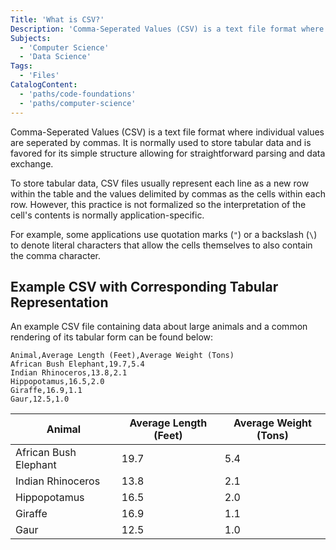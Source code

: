 ```yaml
---
Title: 'What is CSV?'
Description: 'Comma-Seperated Values (CSV) is a text file format where individual values are seperated by commas. It is normally used to store tabular data and is favored for its simple structure allowing for straightforward parsing and data exchange. To store tabular data, CSV files usually represent each line as a new row within the table and the values delimited by commas as the cells within each row. However, this practice is not formalized so the interpretation of the cells contents is normally application-specific. For example, some applications use quotation marks (") or a backslash (\) to denote literal characters that allow the cells themselves to also contain the comma character. An example CSV file containing data about large animals and a common rendering of its tabular form can be found below: psuedo Animal,Average Length (Feet),Average Weight (Tons) African Bush Elephant,19.7,5.4'
Subjects:
  - 'Computer Science'
  - 'Data Science'
Tags:
  - 'Files'
CatalogContent:
  - 'paths/code-foundations'
  - 'paths/computer-science'
---
```


Comma-Seperated Values (CSV) is a text file format where individual values are seperated by commas. It is normally used to store tabular data and is favored for its simple structure allowing for straightforward parsing and data exchange.

To store tabular data, CSV files usually represent each line as a new row within the table and the values delimited by commas as the cells within each row. However, this practice is not formalized so the interpretation of the cell's contents is normally application-specific.

For example, some applications use quotation marks (`"`) or a backslash (`\`) to denote literal characters that allow the cells themselves to also contain the comma character.

## Example CSV with Corresponding Tabular Representation

An example CSV file containing data about large animals and a common rendering of its tabular form can be found below:

```psuedo
Animal,Average Length (Feet),Average Weight (Tons)
African Bush Elephant,19.7,5.4
Indian Rhinoceros,13.8,2.1
Hippopotamus,16.5,2.0
Giraffe,16.9,1.1
Gaur,12.5,1.0
```

| Animal                | Average Length (Feet) | Average Weight (Tons) |
| --------------------- | --------------------- | --------------------- |
| African Bush Elephant | 19.7                  | 5.4                   |
| Indian Rhinoceros     | 13.8                  | 2.1                   |
| Hippopotamus          | 16.5                  | 2.0                   |
| Giraffe               | 16.9                  | 1.1                   |
| Gaur                  | 12.5                  | 1.0                   |
